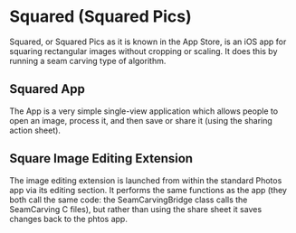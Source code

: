# Squared (Squared Pics)
Squared, or Squared Pics as it is known in the App Store, is an iOS app for squaring rectangular images without cropping or scaling. It does this by running a seam carving type of algorithm.

## Squared App
The App is a very simple single-view application which allows people to open an image, process it, and then save or share it (using the sharing action sheet).

## Square Image Editing Extension
The image editing extension is launched from within the standard Photos app via its editing section. It performs the same functions as the app (they both call the same code: the SeamCarvingBridge class calls the SeamCarving C files), but rather than using the share sheet it saves changes back to the phtos app.
